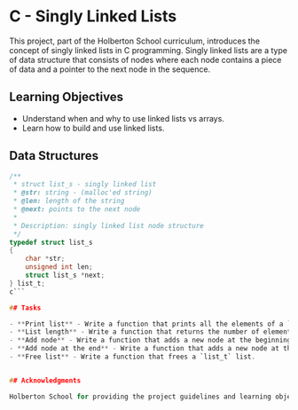 # C - Singly Linked Lists

This project, part of the Holberton School curriculum, introduces the concept of singly linked lists in C programming. Singly linked lists are a type of data structure that consists of nodes where each node contains a piece of data and a pointer to the next node in the sequence.

## Learning Objectives

- Understand when and why to use linked lists vs arrays.
- Learn how to build and use linked lists.


## Data Structures

```c
/**
 * struct list_s - singly linked list
 * @str: string - (malloc'ed string)
 * @len: length of the string
 * @next: points to the next node
 *
 * Description: singly linked list node structure
 */
typedef struct list_s
{
    char *str;
    unsigned int len;
    struct list_s *next;
} list_t;
c```

## Tasks

- **Print list** - Write a function that prints all the elements of a `list_t` list.
- **List length** - Write a function that returns the number of elements in a linked `list_t` list.
- **Add node** - Write a function that adds a new node at the beginning of a `list_t` list.
- **Add node at the end** - Write a function that adds a new node at the end of a `list_t` list.
- **Free list** - Write a function that frees a `list_t` list.


## Acknowledgments

Holberton School for providing the project guidelines and learning objectives.

